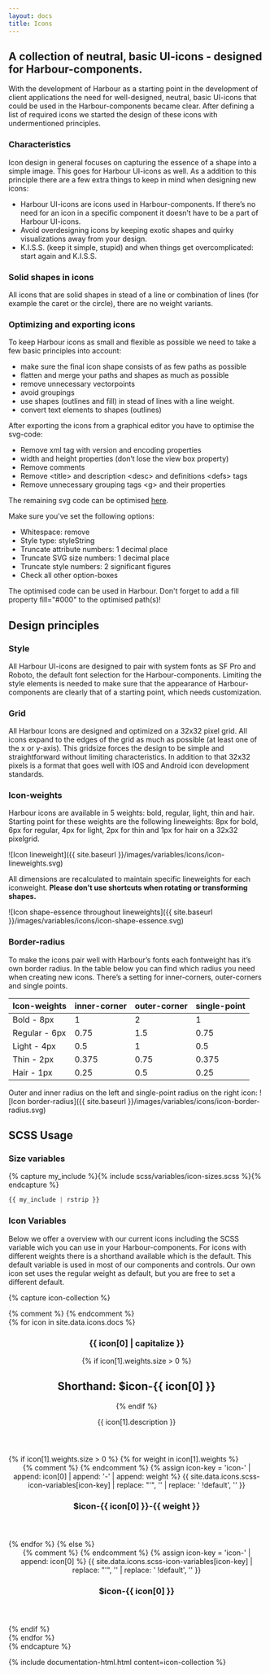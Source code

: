 ```yaml
---
layout: docs
title: Icons
---
```


## A collection of neutral, basic UI-icons - designed for Harbour-components.

With the development of Harbour as a starting point in the development of client applications the need for  well-designed, neutral, basic UI-icons that could be used in the Harbour-components became clear. After defining a list of required icons we started the design of these icons with undermentioned principles.

### Characteristics

Icon design in general focuses on capturing the essence of a shape into a simple image. This goes for Harbour UI-icons as well. As a addition to this principle there are a few extra things to keep in mind when designing new icons:

- Harbour UI-icons are icons used in Harbour-components. If there’s no need for an icon in a specific component it doesn’t have to be a part of Harbour UI-icons.
- Avoid overdesigning icons by keeping exotic shapes and quirky visualizations away from your design.
- K.I.S.S. (keep it simple, stupid) and when things get overcomplicated: start again and K.I.S.S.

### Solid shapes in icons

All icons that are solid shapes in stead of a line or combination of lines (for example the caret or the circle), there are no weight variants.

### Optimizing and exporting icons

To keep Harbour icons as small and flexible as possible we need to take a few basic principles into account:
* make sure the final icon shape consists of as few paths as possible
* flatten and merge your paths and shapes as much as possible
* remove unnecessary vectorpoints
* avoid groupings
* use shapes (outlines and fill) in stead of lines with a line weight.
* convert text elements to shapes (outlines)

After exporting the icons from a graphical editor you have to optimise the svg-code:
* Remove xml tag with version and encoding properties
* width and height properties (don’t lose the view box property)
* Remove comments
* Remove &lt;title&gt; and description &lt;desc&gt;  and definitions &lt;defs&gt; tags
* Remove unnecessary grouping tags &lt;g&gt; and their properties

The remaining svg code can be optimised [here](http://petercollingridge.appspot.com/svg-optimiser).

Make sure you've set the following options:
* Whitespace: remove
* Style type: styleString
* Truncate attribute numbers: 1 decimal place
* Truncate SVG size numbers: 1 decimal place
* Truncate style numbers: 2 significant figures
* Check all other option-boxes

The optimised code can be used in Harbour.
Don't forget to add a fill property fill="#000" to the optimised path(s)!

## Design principles

### Style

All Harbour UI-icons are designed to pair with system fonts as SF Pro and Roboto, the default font selection for the Harbour-components. Limiting the style elements is needed to make sure that the appearance of Harbour-components are clearly that of a starting point, which needs customization.

### Grid

All Harbour Icons are designed and optimized on a 32x32 pixel grid. All icons expand to the edges of the grid as much as possible (at least one of the x or y-axis). This gridsize forces the design to be simple and straightforward without limiting characteristics. In addition to that 32x32 pixels is a format that goes well with IOS and Android icon development standards.

### Icon-weights

Harbour icons are available in 5 weights: bold, regular, light, thin and hair. Starting point for these weights are the following lineweights: 8px for bold, 6px for regular, 4px for light, 2px for thin and 1px for hair on a 32x32 pixelgrid.

![Icon lineweight]({{ site.baseurl }}/images/variables/icons/icon-lineweights.svg)

All dimensions are recalculated to maintain specific lineweights for each iconweight. **Please don't use shortcuts when rotating or transforming shapes.**

![Icon shape-essence throughout lineweights]({{ site.baseurl }}/images/variables/icons/icon-shape-essence.svg)

### Border-radius

To make the icons pair well with Harbour’s fonts each fontweight has it’s own border radius. In the table below you can find which radius you need when creating new icons. There’s a setting for inner-corners, outer-corners and single points.

| Icon-weights | inner-corner | outer-corner | single-point |
|-------|--------|---------|---------|
| Bold - 8px | 1 | 2 | 1 |
| Regular - 6px | 0.75 | 1.5 | 0.75 |
| Light - 4px | 0.5 | 1 | 0.5 |
| Thin - 2px | 0.375 | 0.75 | 0.375 |
| Hair - 1px | 0.25 | 0.5 | 0.25 |

Outer and inner radius on the left and single-point radius on the right icon:
![Icon border-radius]({{ site.baseurl }}/images/variables/icons/icon-border-radius.svg)

## SCSS Usage

### Size variables

{% capture my_include %}{% include scss/variables/icon-sizes.scss %}{% endcapture %}

```scss
{{ my_include | rstrip }}
```

###  Icon Variables

Below we offer a overview with our current icons including the SCSS variable wich you can use in your Harbour-components. For icons with different weights there is a shorthand available which is the default. This default variable is used in most of our components and controls. Our own icon set uses the regular weight as default, but you are free to set a different default.

{% capture icon-collection %}
<section class="layout">
	{% comment %}
		<!-- Loop over all icons in the _data/icons/docs.json file. icon[0] stand for the key (e.g. 'arrow-down') and icon[1] contains the value; the description and the weights array.  -->
	{% endcomment %}
	<div class="collection collection--grid-one-whole-till-one-third">
		{% for icon in site.data.icons.docs %}
			<div class="collection__item">
				<section class="card">
					<div class="card__actions">
						<div class="card__primary-action">
							<header class="card__header">
								<div class="card__heading-group">
									<h1 class="card__title">
										{{ icon[0] | capitalize }}
									</h1>
									{% if icon[1].weights.size > 0 %}
										<h2 class="card__subtitle">
											Shorthand: <span class="card__metadata"><span class="tag tag--90">$icon-{{ icon[0] }}</span></span>
										</h2>
									{% endif %}
									<p class="card__excerpt">
										{{ icon[1].description }}
									</p>
								</div>
							</header>
						</div>
					</div>
					<div class="card__details">
						<div class="collection collection--list">
							{% if icon[1].weights.size > 0 %}
								{% for weight in icon[1].weights %}
									<div class="collection__item">
										<div class="card card--90">
											<div class="card__actions">
												<div class="card__primary-action">
													<header class="card__header">
														<div class="card__icon">
															{% comment %}
																<!-- Generate icon key to get the values from the scss-icon-variables.json. Then select the right icon and strip single quotes and SCSS !default flag to get the original SVG. -->
															{% endcomment %}
															{% assign icon-key = 'icon-' | append: icon[0] | append: '-' | append: weight %}
															{{ site.data.icons.scss-icon-variables[icon-key] | replace: "'", '' | replace: ' !default', '' }}
														</div>
														<div class="card__heading-group">
															<h1 class="card__title">
																$icon-{{ icon[0] }}-{{ weight }}
															</h1>
														</div>
													</header>
												</div>
											</div>
										</div>
									</div>
								{% endfor %}
							{% else  %}
								<div class="collection__item">
									<div class="card card--90">
										<div class="card__actions">
											<div class="card__primary-action">
												<header class="card__header">
													<div class="card__icon">
														{% comment %}
															<!-- Generate icon key to get the values from the scss-icon-variables.json. Then select the right icon and strip single quotes and SCSS !default flag to get the original SVG. -->
														{% endcomment %}
														{% assign icon-key = 'icon-' | append: icon[0] %}
														{{ site.data.icons.scss-icon-variables[icon-key] | replace: "'", '' | replace: ' !default', '' }}
													</div>
													<div class="card__heading-group">
														<h1 class="card__title">
															$icon-{{ icon[0] }}
														</h1>
													</div>
												</header>
											</div>
										</div>
									</div>
								</div>
							{% endif %}
						</div>
					</div>
				</section>
			</div>
		{% endfor %}
	</div>
</section>
{% endcapture %}

{% include documentation-html.html
	content=icon-collection
%}